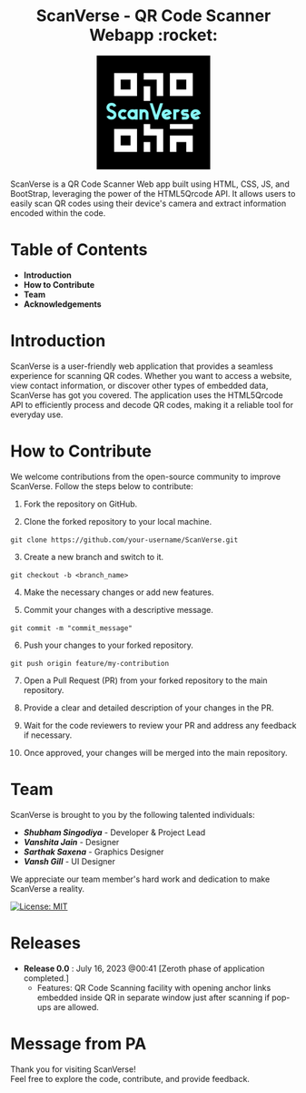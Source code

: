 <h1 align="center">ScanVerse - QR Code Scanner Webapp :rocket:</h1> 

<div align="center"><img src="./images/logo.png" width="200px" height="200px"/></div>

<p>ScanVerse is a QR Code Scanner Web app built using HTML, CSS, JS, and BootStrap, leveraging the power of the HTML5Qrcode API. It allows users to easily scan QR codes using their device's camera and extract information encoded within the code.</p>

# Table of Contents
* **Introduction**
* **How to Contribute**
* **Team**
* **Acknowledgements**


# Introduction
ScanVerse is a user-friendly web application that provides a seamless experience for scanning QR codes. Whether you want to access a website, view contact information, or discover other types of embedded data, ScanVerse has got you covered. The application uses the HTML5Qrcode API to efficiently process and decode QR codes, making it a reliable tool for everyday use.

# How to Contribute
We welcome contributions from the open-source community to improve ScanVerse. Follow the steps below to contribute:

1. Fork the repository on GitHub.

1. Clone the forked repository to your local machine.

`git clone https://github.com/your-username/ScanVerse.git` </br>

3. Create a new branch and switch to it.

`git checkout -b <branch_name>` </br>

4. Make the necessary changes or add new features.

5. Commit your changes with a descriptive message.

`git commit -m "commit_message"` </br>

6. Push your changes to your forked repository.

`git push origin feature/my-contribution` </br>

7. Open a Pull Request (PR) from your forked repository to the main repository.

8. Provide a clear and detailed description of your changes in the PR.

9. Wait for the code reviewers to review your PR and address any feedback if necessary.

10. Once approved, your changes will be merged into the main repository.


# Team
ScanVerse is brought to you by the following talented individuals:

* **_Shubham Singodiya_** - Developer & Project Lead
* **_Vanshita Jain_** - Designer
* **_Sarthak Saxena_** - Graphics Designer
* **_Vansh Gill_** - UI Designer

We appreciate our team member's hard work and dedication to make ScanVerse a reality.

[![License: MIT](https://img.shields.io/badge/License-MIT-yellow.svg)](https://opensource.org/licenses/MIT)

# Releases

* **Release 0.0** : July 16, 2023 @00:41 [Zeroth phase of application completed.]
  - Features: QR Code Scanning facility with opening anchor links embedded inside QR in separate window just after scanning if pop-ups are allowed.

<!--- Acknowledgements: We would like to thank all the contributors who have helped in the development of ScanVerse. I would greatly appreciate your support and contributions -->


# Message from PA
Thank you for visiting ScanVerse! </br>Feel free to explore the code, contribute, and provide feedback.



